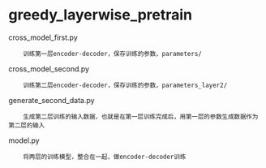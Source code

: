# greedy_layerwise_pretrain
cross_model_first.py

        训练第一层encoder-decoder，保存训练的参数，parameters/
cross_model_second.py

        训练第二层encoder-decoder，保存训练的参数，parameters_layer2/
generate_second_data.py

        生成第二层训练的输入数据，也就是在第一层训练完成后，用第一层的参数生成数据作为第二层的输入
model.py

        将两层的训练模型，整合在一起，做encoder-decoder训练
